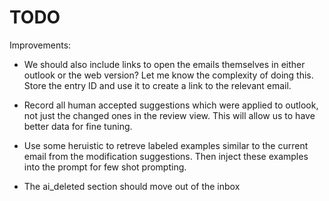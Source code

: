 # TODO

Improvements:

- We should also include links to open the emails themselves in either outlook or the web version? Let me know the complexity of doing this. Store the entry ID and use it to create a link to the relevant email.

- Record all human accepted suggestions which were applied to outlook, not just the changed ones in the review view. This will allow us to have better data for fine tuning.

- Use some heruistic to retreve labeled examples similar to the current email from the modification suggestions. Then inject these examples into the prompt for few shot prompting.

- The ai_deleted section should move out of the inbox